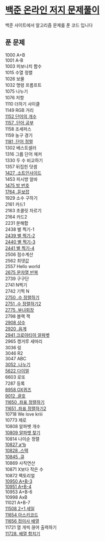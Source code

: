 <a href="https://www.acmicpc.net/"><h1 style="color:blue">백준 온라인 저지 문제풀이</h1></a>
<p> 백준 사이트에서 알고리즘 문제를 푼 코드 입니다</p>


<h2>푼 문제</h3>
1000 A+B<br>
1001 A-B<br>
1003 피보나치 함수<br>
1015 수열 정렬<br>
1026 보물 <br>
1032 명령 프롬프트<br>
1075 나누기<br>
1076 저항 <br>
1110 더하기 사이클<br>
1149 RGB 거리<br>
<a href="https://github.com/wjdrbs96/Baekjoon/blob/master/Java/1100%20~%201199/1152.java">1152 단어의 개수</a><br>
<a href="https://github.com/wjdrbs96/Baekjoon/blob/master/Java/1100%20~%201199/1157.java">1157 .단어 공부</a><br>
1158 조세퍼스<br>
1159 농구 경기<br>
<a href="https://github.com/wjdrbs96/Baekjoon/blob/master/Java/1100%20~%201199/1181.java">1181 .단어 정렬</a><br>
1302 베스트셀러<br>
1316 그룹 단어 체커 <br>
1330 두 수 비교하기<br>
1357 뒤집힌 덧셈<br>
<a href="https://github.com/wjdrbs96/Baekjoon/blob/master/Java/1400%20~%201499/1427.java">1427 .소트인사이드</a><br>
1453 피시방 알바 <br>
<a href="https://github.com/wjdrbs96/Baekjoon/blob/master/Java/1400%20~%201499/1475.java">1475 방 번호</a><br>
<a href="https://github.com/wjdrbs96/Baekjoon/blob/master/Java/1700%20~%201799/1764.java">1764 .듣보잡</a><br>
1929 소수 구하기<br>
2161 카드1 <br> 
2163 초콜릿 자르기<br>
2164 카드2 <br>
2231 분해합 <br>
2438 별 찍기-1<br>
<a href="https://github.com/wjdrbs96/Baekjoon/blob/master/Java/2400%20~%202499/2439.java">2439 별 찍기-2</a><br>
<a href="https://github.com/wjdrbs96/Baekjoon/blob/master/Java/2400%20~%202499/2440.java">2440 별 찍기-3</a><br>
<a href="https://github.com/wjdrbs96/Baekjoon/blob/master/Java/2400%20~%202499/2441.java">2441 별 찍기-4</a><br>
2506 점수계산<br>
2562 최댓값<br>
2557 Hello world<br>
<a href="https://github.com/wjdrbs96/Baekjoon/blob/master/Java/2600%20~%202699/2675.java">2675 문자열 반복</a><br>
2739 구구단 <br>
2741 N찍기<br>
2742 기찍 N <br>
<a href="https://github.com/wjdrbs96/Baekjoon/blob/master/Java/2700%20~%202799/2750.java">2750 .수 정렬하기</a><br>
<a href="https://github.com/wjdrbs96/Baekjoon/blob/master/Java/2700%20~%202799/2751.java">2751 .수 정렬하기2</a><br>
<a href="https://github.com/wjdrbs96/Baekjoon/blob/master/Java/2700%20~%202799/2775.java">2775 .부녀회장 </a><br>
2798 블랙 잭<br>
<a href="https://github.com/wjdrbs96/Baekjoon/blob/master/Java/2900%20~%202999/2908.java">2908 상수</a><br>
<a href="https://github.com/wjdrbs96/Baekjoon/blob/master/Java/2900%20~%202999/2920.java">2920 .음계</a><br>
<a href="https://github.com/wjdrbs96/Baekjoon/blob/master/Java/2900%20~%202999/2941.java">2941 크로아티아 알파벳</a><br>
2965 캥거루 세마리 <br>
3036 링<br>
3046 R2<br>
3047 ABC <br>
<a href="https://github.com/wjdrbs96/Baekjoon/blob/master/Java/3000%20~%203099/3052.java">3052 .나누기</a><br>
<a href="https://github.com/wjdrbs96/Baekjoon/blob/master/Java/5600%20~%205699/5622.java">5622 다이얼</a> <br>
6603 로또<br>
7287 등록<br>
<a href="https://github.com/wjdrbs96/Baekjoon/blob/master/Java/8900%20~%208999/8958.java">8958 OX퀴즈</a><br>
<a href="https://github.com/wjdrbs96/Baekjoon/blob/master/Java/9000%20~%209099/9012.java">9012 .괄호</a><br>
<a href="https://github.com/wjdrbs96/Baekjoon/blob/master/Java/11600%20~%2011699/11650.java">11650 .좌표 정렬하기</a><br>
<a href="https://github.com/wjdrbs96/Baekjoon/blob/master/Java/11600%20~%2011699/11651.java">11651 .좌표 정렬하기2</a><br>
10718 We love kriii<br>
10773 제로<br>
10808 알파벳 개수<br>
<a href="https://github.com/wjdrbs96/Baekjoon/blob/master/Java/10800%20~%2010899/10809.java">10809 알파벳 찾기</a><br>
10814 나이순 정렬<br>
<a href="https://github.com/wjdrbs96/Baekjoon/blob/master/Java/10800%20~%2010899/10827.java">10827 a^b</a><br>
<a href="https://github.com/wjdrbs96/Baekjoon/blob/master/Java/10800%20~%2010899/10828.java">10828 .스택</a><br>
<a href="https://github.com/wjdrbs96/Baekjoon/blob/master/Java/10800%20~%2010899/10845.java">10845 .큐</a><br>
10869 사칙연산 <br>
10871 X보다 작은 수<br>
10872 팩토리얼<br>
<a href="https://github.com/wjdrbs96/Baekjoon/blob/master/Java/10900%20~%2010999/10950.java">10950 A+B-3</a><br>
<a href="https://github.com/wjdrbs96/Baekjoon/blob/master/Java/10900%20~%2010999/10951.java">10951 A+B-4</a><br>
10953 A+B-6<br>
10998 AxB<br>
11021 A+B-7<br>
<a href="https://github.com/wjdrbs96/Baekjoon/blob/master/Java/11500%20~%2011599/11508.java">11508 2+1 세일</a><br>
<a href="https://github.com/wjdrbs96/Baekjoon/blob/master/Java/11600%20~%2011699/11654.java">11654 아스키코드</a><br>
<a href="https://github.com/wjdrbs96/Baekjoon/blob/master/Java/11600%20~%2011699/11656.java">11656 접미사 배열</a><br>
11721 열 개씩 끊어 출력하기<br>
<a href="https://github.com/wjdrbs96/Baekjoon/blob/master/Java/11700%20~%2011799/11728.java">11728. 배열 합치기</a><br>
